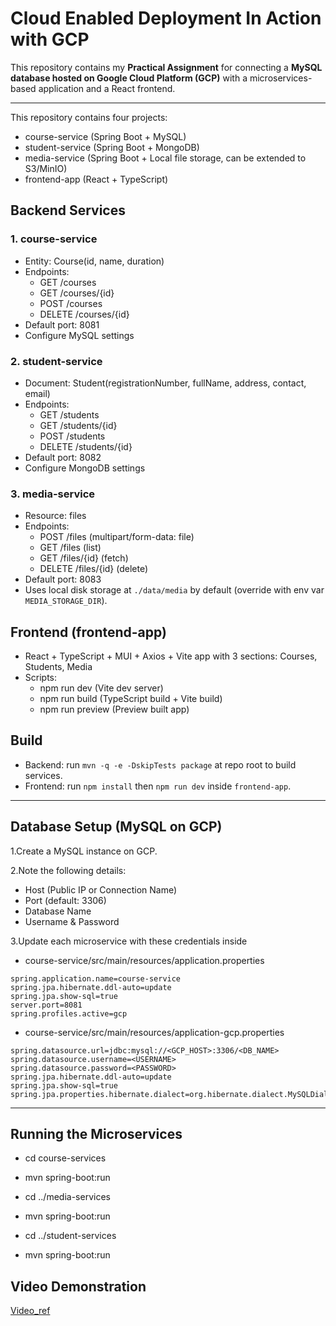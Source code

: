 # Cloud Enabled Deployment In Action with GCP

This repository contains my **Practical Assignment** for connecting a **MySQL database hosted on Google Cloud Platform (GCP)** with a microservices-based application and a React frontend.

---

This repository contains four projects:

- course-service (Spring Boot + MySQL)
- student-service (Spring Boot + MongoDB)
- media-service (Spring Boot + Local file storage, can be extended to S3/MinIO)
- frontend-app (React + TypeScript)

## Backend Services

### 1. course-service
- Entity: Course(id, name, duration)
- Endpoints:
  - GET /courses
  - GET /courses/{id}
  - POST /courses
  - DELETE /courses/{id}
- Default port: 8081
- Configure MySQL settings

### 2. student-service
- Document: Student(registrationNumber, fullName, address, contact, email)
- Endpoints:
  - GET /students
  - GET /students/{id}
  - POST /students
  - DELETE /students/{id}
- Default port: 8082
- Configure MongoDB settings

### 3. media-service
- Resource: files
- Endpoints:
  - POST /files (multipart/form-data: file)
  - GET /files (list)
  - GET /files/{id} (fetch)
  - DELETE /files/{id} (delete)
- Default port: 8083
- Uses local disk storage at `./data/media` by default (override with env var `MEDIA_STORAGE_DIR`).

## Frontend (frontend-app)
- React + TypeScript + MUI + Axios + Vite app with 3 sections: Courses, Students, Media
- Scripts:
  - npm run dev (Vite dev server)
  - npm run build (TypeScript build + Vite build)
  - npm run preview (Preview built app)

## Build

- Backend: run `mvn -q -e -DskipTests package` at repo root to build services.
- Frontend: run `npm install` then `npm run dev` inside `frontend-app`.

---

## Database Setup (MySQL on GCP)

1.Create a MySQL instance on GCP.

2.Note the following details:
- Host (Public IP or Connection Name)
- Port (default: 3306)
- Database Name
- Username & Password

3.Update each microservice with these credentials inside

- course-service/src/main/resources/application.properties
```properties
spring.application.name=course-service
spring.jpa.hibernate.ddl-auto=update
spring.jpa.show-sql=true
server.port=8081
spring.profiles.active=gcp
```

- course-service/src/main/resources/application-gcp.properties
```properties
spring.datasource.url=jdbc:mysql://<GCP_HOST>:3306/<DB_NAME>
spring.datasource.username=<USERNAME>
spring.datasource.password=<PASSWORD>
spring.jpa.hibernate.ddl-auto=update
spring.jpa.show-sql=true
spring.jpa.properties.hibernate.dialect=org.hibernate.dialect.MySQLDialect
```

---
## Running the Microservices
- cd course-services
- mvn spring-boot:run

- cd ../media-services
- mvn spring-boot:run

- cd ../student-services
- mvn spring-boot:run

## Video Demonstration
[Video_ref](https://drive.google.com/file/d/1ms0J9A8xz61TLLkVaDNvnWWhsBaI47JE/view?usp=sharing)
